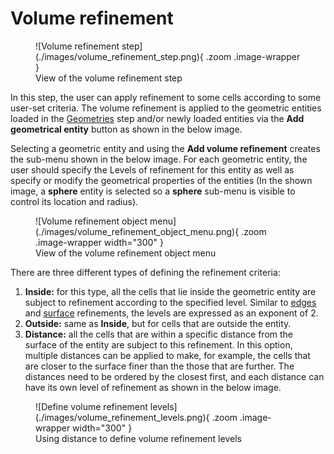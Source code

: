 # Volume refinement

<figure Markdown>
  ![Volume refinement step](./images/volume_refinement_step.png){ .zoom .image-wrapper }
  <figcaption>View of the volume refinement step</figcaption>
</figure>

In this step, the user can apply refinement to some cells according to some user-set criteria. The volume refinement is applied to the geometric entities loaded in the [Geometries](./geometries.md) step and/or newly loaded entities via the **Add geometrical entity** button as shown in the below image.

Selecting a geometric entity and using the **Add volume refinement** creates the sub-menu shown in the below image. For each geometric entity, the user should specify the Levels of refinement for this entity as well as specify or modify the geometrical properties of the entities (In the shown image, a **sphere** entity is selected so a **sphere** sub-menu is visible to control its location and radius).

<figure Markdown>
  ![Volume refinement object menu](./images/volume_refinement_object_menu.png){ .zoom .image-wrapper width="300" }
  <figcaption>View of the volume refinement object menu</figcaption>
</figure>

There are three different types of defining the refinement criteria:

1. **Inside:** for this type, all the cells that lie inside the geometric entity are subject to refinement according to the specified level. Similar to [edges](./edges_refinement.md) and [surface](./surface_refinement.md) refinements, the levels are expressed as an exponent of $2$.
1. **Outside:** same as **Inside**, but for cells that are outside the entity.
1. **Distance:** all the cells that are within a specific distance from the surface of the entity are subject to this refinement. In this option, multiple distances can be applied to make, for example, the cells that are closer to the surface finer than the those that are further. The distances need to be ordered by the closest first, and each distance can have its own level of refinement as shown in the below image.

<figure Markdown>
  ![Define volume refinement levels](./images/volume_refinement_levels.png){ .zoom .image-wrapper width="300" }
  <figcaption>Using distance to define volume refinement levels</figcaption>
</figure>
